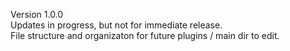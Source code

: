 Version 1.0.0<br>
Updates in progress, but not for immediate release.<br>
File structure and organizaton for future plugins / main dir to edit.<br>
